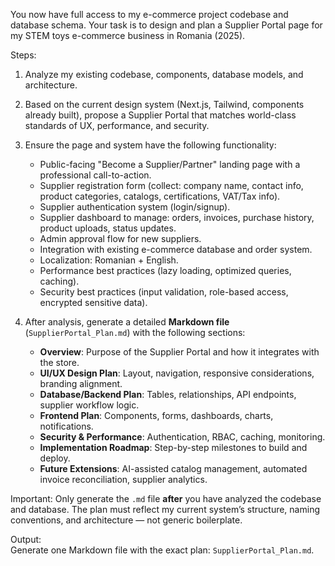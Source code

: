 You now have full access to my e-commerce project codebase and database schema.
Your task is to design and plan a Supplier Portal page for my STEM toys
e-commerce business in Romania (2025).

Steps:

1. Analyze my existing codebase, components, database models, and architecture.
2. Based on the current design system (Next.js, Tailwind, components already
   built), propose a Supplier Portal that matches world-class standards of UX,
   performance, and security.
3. Ensure the page and system have the following functionality:
   - Public-facing "Become a Supplier/Partner" landing page with a professional
     call-to-action.
   - Supplier registration form (collect: company name, contact info, product
     categories, catalogs, certifications, VAT/Tax info).
   - Supplier authentication system (login/signup).
   - Supplier dashboard to manage: orders, invoices, purchase history, product
     uploads, status updates.
   - Admin approval flow for new suppliers.
   - Integration with existing e-commerce database and order system.
   - Localization: Romanian + English.
   - Performance best practices (lazy loading, optimized queries, caching).
   - Security best practices (input validation, role-based access, encrypted
     sensitive data).

4. After analysis, generate a detailed **Markdown file**
   (`SupplierPortal_Plan.md`) with the following sections:
   - **Overview**: Purpose of the Supplier Portal and how it integrates with the
     store.
   - **UI/UX Design Plan**: Layout, navigation, responsive considerations,
     branding alignment.
   - **Database/Backend Plan**: Tables, relationships, API endpoints, supplier
     workflow logic.
   - **Frontend Plan**: Components, forms, dashboards, charts, notifications.
   - **Security & Performance**: Authentication, RBAC, caching, monitoring.
   - **Implementation Roadmap**: Step-by-step milestones to build and deploy.
   - **Future Extensions**: AI-assisted catalog management, automated invoice
     reconciliation, supplier analytics.

Important: Only generate the `.md` file **after** you have analyzed the codebase
and database. The plan must reflect my current system’s structure, naming
conventions, and architecture — not generic boilerplate.

Output:  
Generate one Markdown file with the exact plan: `SupplierPortal_Plan.md`.
